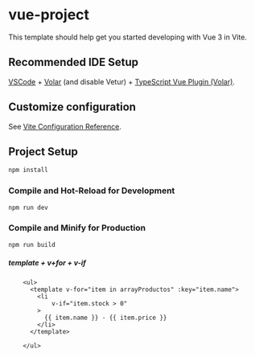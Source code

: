 # vue-project

This template should help get you started developing with Vue 3 in Vite.

## Recommended IDE Setup

[VSCode](https://code.visualstudio.com/) + [Volar](https://marketplace.visualstudio.com/items?itemName=Vue.volar) (and disable Vetur) + [TypeScript Vue Plugin (Volar)](https://marketplace.visualstudio.com/items?itemName=Vue.vscode-typescript-vue-plugin).

## Customize configuration

See [Vite Configuration Reference](https://vitejs.dev/config/).

## Project Setup

```sh
npm install
```

### Compile and Hot-Reload for Development

```sh
npm run dev
```

### Compile and Minify for Production

```sh
npm run build
```


##### template + v+for + v-if
```
    <ul>
      <template v-for="item in arrayProductos" :key="item.name">
        <li
            v-if="item.stock > 0"
        >
          {{ item.name }} - {{ item.price }}
        </li>
      </template>

    </ul>
```
